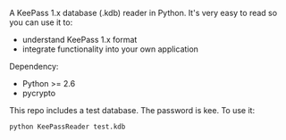 A KeePass 1.x database (.kdb) reader in Python.  It's very easy to read so you can use it to:

- understand KeePass 1.x format
- integrate functionality into your own application

Dependency:

- Python >= 2.6
- pycrypto

This repo includes a test database.  The password is kee.  To use it:

    python KeePassReader test.kdb
